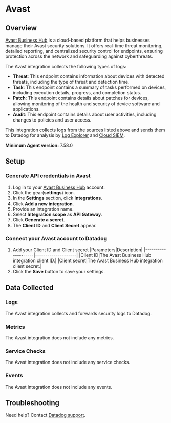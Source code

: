 # Avast

## Overview

[Avast Business Hub][1] is a cloud-based platform that helps businesses manage their Avast security solutions. It offers real-time threat monitoring, detailed reporting, and centralized security control for endpoints, ensuring protection across the network and safeguarding against cyberthreats.

The Avast integration collects the following types of logs:

- **Threat**: This endpoint contains information about devices with detected threats, including the type of threat and detection time.
- **Task**: This endpoint contains a summary of tasks performed on devices, including execution details, progress, and completion status.
- **Patch**: This endpoint contains details about patches for devices, allowing monitoring of the health and security of device software and applications.
- **Audit**: This endpoint contains details about user activities, including changes to policies and user access.

This integration collects logs from the sources listed above and sends them to Datadog for analysis by [Log Explorer][2] and [Cloud SIEM][3].

**Minimum Agent version:** 7.58.0

## Setup

### Generate API credentials in Avast

1. Log in to your [Avast Business Hub][4] account.
2. Click the gear(**settings**) icon.
3. In the **Settings** section, click **Integrations**.
4. Click **Add a new integration**.
5. Provide an integration name.
6. Select **Integration scope** as **API Gateway**.
7. Click **Generate a secret**.
8. The **Client ID** and **Client Secret** appear.

### Connect your Avast account to Datadog

1. Add your Client ID and Client secret
    |Parameters|Description|
    |--------------------|--------------------|
    |Client ID|The Avast Business Hub integration client ID.|
    |Client secret|The Avast Business Hub integration client secret.|
2. Click the **Save** button to save your settings.

## Data Collected

### Logs 

The Avast integration collects and forwards security logs to Datadog.

### Metrics

The Avast integration does not include any metrics.

### Service Checks

The Avast integration does not include any service checks.

### Events

The Avast integration does not include any events.

## Troubleshooting

Need help? Contact [Datadog support][5].

[1]: https://www.avast.com/business/business-hub/
[2]: https://docs.datadoghq.com/logs/explorer/
[3]: https://www.datadoghq.com/product/cloud-siem/
[4]: https://businesshub.avast.com/
[5]: https://docs.datadoghq.com/help/
